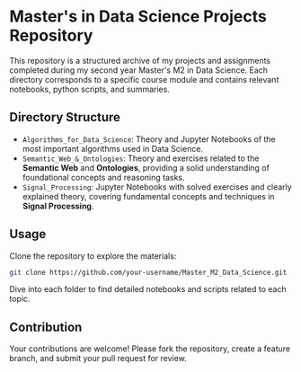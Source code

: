 # Master's in Data Science Projects Repository

This repository is a structured archive of my projects and assignments completed during my second year Master's M2 in Data Science. Each directory corresponds to a specific course module and contains relevant notebooks, python scripts, and summaries.

## Directory Structure

- `Algorithms_for_Data_Science`: Theory and Jupyter Notebooks of the most important algorithms used in Data Science.
- `Semantic_Web_&_Ontologies`: Theory and exercises related to the **Semantic Web** and **Ontologies**, providing a solid understanding of foundational concepts and reasoning tasks.
- `Signal_Processing`: Jupyter Notebooks with solved exercises and clearly explained theory, covering fundamental concepts and techniques in **Signal Processing**.

## Usage

Clone the repository to explore the materials:

```bash
git clone https://github.com/your-username/Master_M2_Data_Science.git
```

Dive into each folder to find detailed notebooks and scripts related to each topic.

## Contribution

Your contributions are welcome! Please fork the repository, create a feature branch, and submit your pull request for review.
